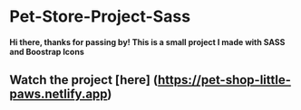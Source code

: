 # Pet-Store-Project-Sass
#### Hi there, thanks for passing by! This is a small project I made with SASS and Boostrap Icons
## Watch the project [here] (https://pet-shop-little-paws.netlify.app)
